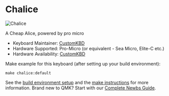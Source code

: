 # Chalice

![Chalice](https://i.imgur.com/1UdahZo.png)

A Cheap Alice, powered by pro micro

* Keyboard Maintainer: [CustomKBD](https://github.com/customkbd/)
* Hardware Supported: Pro-Micro (or equivalent - Sea Micro, Elite-C etc.)
* Hardware Availability: [CustomKBD](https://customKBD.com)

Make example for this keyboard (after setting up your build environment):

    make chalice:default

See the [build environment setup](https://docs.qmk.fm/#/getting_started_build_tools) and the [make instructions](https://docs.qmk.fm/#/getting_started_make_guide) for more information. Brand new to QMK? Start with our [Complete Newbs Guide](https://docs.qmk.fm/#/newbs).
